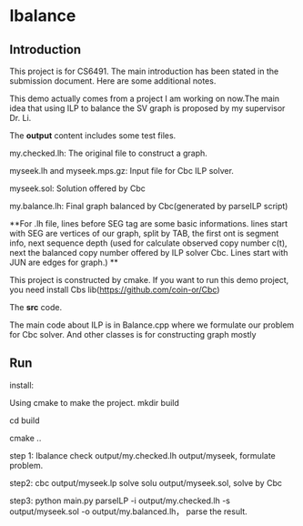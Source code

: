 # Ibalance
## Introduction
This project is for CS6491. The main introduction has been stated in the submission document. Here are some additional notes.

This demo actually comes from a project I am working on now.The main idea that using ILP to balance the SV graph is proposed by my supervisor Dr. Li. 

The **output** content includes some test files. 

my.checked.lh: The original file to construct a graph.

myseek.lh and myseek.mps.gz: Input file for Cbc ILP solver.

myseek.sol: Solution offered by Cbc

my.balance.lh: Final graph balanced by Cbc(generated by parseILP script)

**For .lh file, lines before SEG tag are some basic informations. lines start with SEG are vertices of our graph, split by TAB, the first ont is segment info, next sequence depth (used for calculate observed copy number c(t), next the balanced copy number offered by ILP solver Cbc. Lines start with JUN are edges for graph.) **

This project is constructed by cmake. If you want to run this demo project, you need install Cbs lib(https://github.com/coin-or/Cbc)

The **src** code.

The main code about ILP is in Balance.cpp where we formulate our problem for Cbc solver. And other classes is for constructing graph mostly

## Run
install:

Using cmake to make the project.
mkdir build

cd build

cmake ..


step 1: Ibalance check output/my.checked.lh output/myseek, formulate problem.

step2: cbc output/myseek.lp solve solu output/myseek.sol, solve by Cbc

step3: python main.py parseILP -i output/my.checked.lh -s output/myseek.sol -o output/my.balanced.lh， parse the result.
